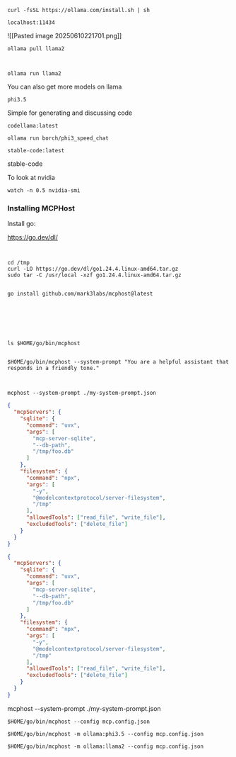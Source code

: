 
```
curl -fsSL https://ollama.com/install.sh | sh
```

```
localhost:11434
```

![[Pasted image 20250610221701.png]]


```
ollama pull llama2



ollama run llama2
```

You can also get more models on llama

```
phi3.5
```


Simple for generating and discussing code
```
codellama:latest
```

```
ollama run borch/phi3_speed_chat
```


```
stable-code:latest
```

stable-code




To look at nvidia
```
watch -n 0.5 nvidia-smi
```


### Installing MCPHost

Install go:



https://go.dev/dl/


```


cd /tmp
curl -LO https://go.dev/dl/go1.24.4.linux-amd64.tar.gz
sudo tar -C /usr/local -xzf go1.24.4.linux-amd64.tar.gz


go install github.com/mark3labs/mcphost@latest







ls $HOME/go/bin/mcphost


$HOME/go/bin/mcphost --system-prompt "You are a helpful assistant that responds in a friendly tone."



```



```
mcphost --system-prompt ./my-system-prompt.json
```

```json
{
  "mcpServers": {
    "sqlite": {
      "command": "uvx",
      "args": [
        "mcp-server-sqlite",
        "--db-path",
        "/tmp/foo.db"
      ]
    },
    "filesystem": {
      "command": "npx",
      "args": [
        "-y",
        "@modelcontextprotocol/server-filesystem",
        "/tmp"
      ],
      "allowedTools": ["read_file", "write_file"],
      "excludedTools": ["delete_file"]
    }
  }
}
```

```json
{
  "mcpServers": {
    "sqlite": {
      "command": "uvx",
      "args": [
        "mcp-server-sqlite",
        "--db-path",
        "/tmp/foo.db"
      ]
    },
    "filesystem": {
      "command": "npx",
      "args": [
        "-y",
        "@modelcontextprotocol/server-filesystem",
        "/tmp"
      ],
      "allowedTools": ["read_file", "write_file"],
      "excludedTools": ["delete_file"]
    }
  }
}
```

mcphost --system-prompt ./my-system-prompt.json


```
$HOME/go/bin/mcphost --config mcp.config.json
```



```
$HOME/go/bin/mcphost -m ollama:phi3.5 --config mcp.config.json
```


```
$HOME/go/bin/mcphost -m ollama:llama2 --config mcp.config.json
```


